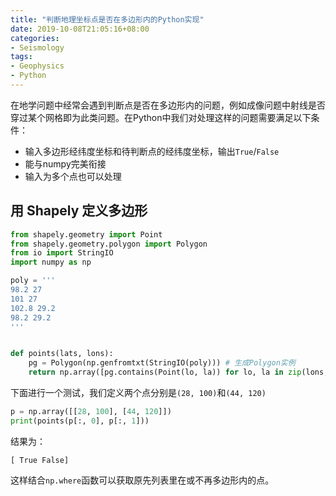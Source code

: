 ```yaml
---
title: "判断地理坐标点是否在多边形内的Python实现"
date: 2019-10-08T21:05:16+08:00
categories:
- Seismology
tags:
- Geophysics
- Python
---
```


<!--more-->

在地学问题中经常会遇到判断点是否在多边形内的问题，例如成像问题中射线是否穿过某个网格即为此类问题。在Python中我们对处理这样的问题需要满足以下条件：

- 输入多边形经纬度坐标和待判断点的经纬度坐标，输出`True`/`False`
- 能与numpy完美衔接
- 输入为多个点也可以处理

## 用 Shapely 定义多边形

```Python
from shapely.geometry import Point
from shapely.geometry.polygon import Polygon
from io import StringIO
import numpy as np

poly = '''
98.2 27
101 27
102.8 29.2
98.2 29.2
''' 


def points(lats, lons):
    pg = Polygon(np.genfromtxt(StringIO(poly))) # 生成Polygon实例
    return np.array([pg.contains(Point(lo, la)) for lo, la in zip(lons, lats)]) # 判断所有输入的点是否在poly内，返回np.array
```

下面进行一个测试，我们定义两个点分别是`(28, 100)`和`(44, 120)`

```Python
p = np.array([[28, 100], [44, 120]])
print(points(p[:, 0], p[:, 1]))
```
结果为：
```
[ True False]
```
这样结合`np.where`函数可以获取原先列表里在或不再多边形内的点。
